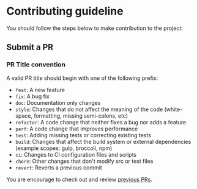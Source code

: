 # Contributing guideline

You should follow the steps below to make contribution to the project:

## Submit a PR

### PR Title convention

A valid PR title should begin with one of the following prefix: 

- `feat`: A new feature
- `fix`: A bug fix
- `doc`: Documentation only changes
- `style`: Changes that do not affect the meaning of the code (white-space, formatting, missing semi-colons, etc)
- `refactor`: A code change that neither fixes a bug nor adds a feature
- `perf`: A code change that improves performance
- `test`: Adding missing tests or correcting existing tests
- `build`: Changes that affect the build system or external dependencies (example scopes: gulp, broccoli, npm)
- `ci`: Changes to CI configuration files and scripts
- `chore`: Other changes that don't modify src or test files
- `revert`: Reverts a previous commit

You are encourage to check out and review [previous PRs](https://github.com/CaiusDai/CUHub/pulls).
